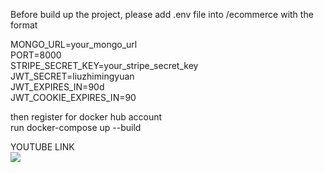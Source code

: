 Before build up the project, please add .env file into /ecommerce with the format

MONGO_URL=your_mongo_url\
PORT=8000\
STRIPE_SECRET_KEY=your_stripe_secret_key\
JWT_SECRET=liuzhimingyuan\
JWT_EXPIRES_IN=90d\
JWT_COOKIE_EXPIRES_IN=90

then register for docker hub account\
run docker-compose up --build

YOUTUBE LINK\
[![](http://img.youtube.com/vi/UJGKoIhfZO8/0.jpg)](http://www.youtube.com/watch?v=UJGKoIhfZO8 'Pokemon')
